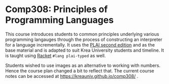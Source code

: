 # Comp308: Principles of Programming Languages

This course introduces students to common principles underlying various
programming langauges through the process of constructing an interpreter for a
language incrementally. It uses the [PLAI second edition][] and as the base
material and is adapted to suit Krea University students and timeline.
It is taught using [Racket][] `#lang plai-typed` as well.

Students wished to use images as an alternative to working with numbers.
Hence the course plan changed a bit to reflect that. The current
course notes can be accessed at https://kreauniv.github.io/comp308/ .

[PLAI second edition]: https://cs.brown.edu/courses/cs173/2012/book/
[Racket]: https://www.racket-lang.org

